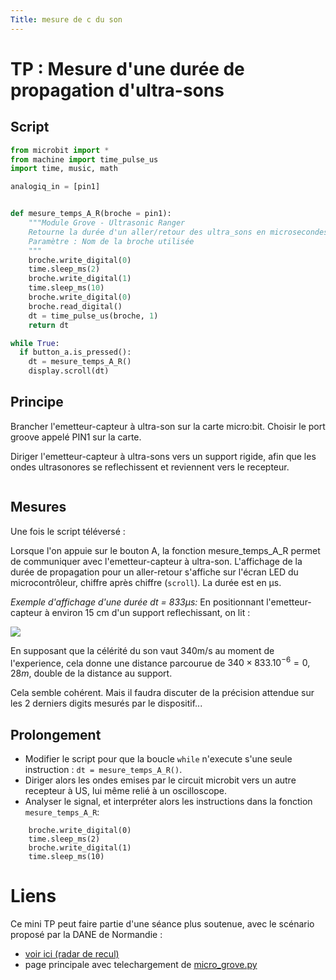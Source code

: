 ```yaml
---
Title: mesure de c du son
---
```


# TP : Mesure d'une durée de propagation d'ultra-sons


## Script 

```python
from microbit import *
from machine import time_pulse_us
import time, music, math

analogiq_in = [pin1]


def mesure_temps_A_R(broche = pin1):
    """Module Grove - Ultrasonic Ranger
    Retourne la durée d'un aller/retour des ultra_sons en microsecondes
    Paramètre : Nom de la broche utilisée
    """
    broche.write_digital(0)
    time.sleep_ms(2)
    broche.write_digital(1)
    time.sleep_ms(10)
    broche.write_digital(0)
    broche.read_digital()
    dt = time_pulse_us(broche, 1)
    return dt

while True:
  if button_a.is_pressed():
    dt = mesure_temps_A_R()
    display.scroll(dt)
``` 

## Principe
Brancher l'emetteur-capteur à ultra-son sur la carte micro:bit. Choisir le port groove appelé PIN1 sur la carte.

Diriger l'emetteur-capteur à ultra-sons vers un support rigide, afin que les ondes ultrasonores se reflechissent et reviennent vers le recepteur.

<figure>
  <img scr="../images/mu_us2.png">
</figure>

## Mesures
Une fois le script téléversé : 

Lorsque l'on appuie sur le bouton A, la fonction mesure_temps_A_R permet de communiquer avec l'emetteur-capteur à ultra-son. L'affichage de la durée de propagation pour un aller-retour s'affiche sur l'écran LED du microcontrôleur, chiffre après chiffre (`scroll`). La durée est en &micro;s.

<em>Exemple d'affichage d'une durée dt = 833&micro;s:</em>
En positionnant l'emetteur-capteur à environ 15 cm d'un support reflechissant, on lit : 

<img src="../images/mu_833.png">

En supposant que la célérité du son vaut 340m/s au moment de l'experience, cela donne une distance parcourue de $340 \times 833.10^{-6} = 0,28m$, double de la distance au support.

Cela semble cohérent. Mais il faudra discuter de la précision attendue sur les 2 derniers digits mesurés par le dispositif...

## Prolongement

* Modifier le script pour que la boucle `while` n'execute s'une seule instruction : `dt = mesure_temps_A_R()`.
* Diriger alors les ondes emises par le circuit microbit vers un autre recepteur à US, lui même relié à un oscilloscope.
* Analyser le signal, et interpréter alors les instructions dans la fonction `mesure_temps_A_R`:

```
    broche.write_digital(0)
    time.sleep_ms(2)
    broche.write_digital(1)
    time.sleep_ms(10)
```

# Liens
Ce mini TP peut faire partie d'une séance plus soutenue, avec le scénario proposé par la DANE de Normandie : 

* [voir ici (radar de recul)](https://numerique-sciences-informatiques.discip.ac-caen.fr/IMG/pdf/radar-de-recul.pdf)
* page principale avec telechargement de [micro_grove.py](https://numerique-sciences-informatiques.discip.ac-caen.fr/kit-grove-pour-micro-bit-et-applications-en-snt)
